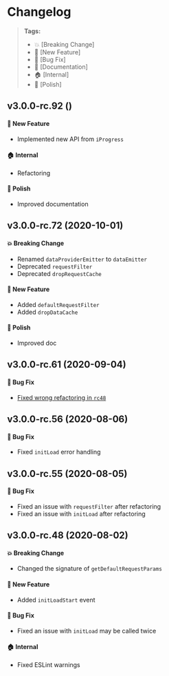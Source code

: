 Changelog
=========

> **Tags:**
> - :boom:       [Breaking Change]
> - :rocket:     [New Feature]
> - :bug:        [Bug Fix]
> - :memo:       [Documentation]
> - :house:      [Internal]
> - :nail_care:  [Polish]

## v3.0.0-rc.92 ()

#### :rocket: New Feature

* Implemented new API from `iProgress`

#### :house: Internal

* Refactoring

#### :nail_care: Polish

* Improved documentation

## v3.0.0-rc.72 (2020-10-01)

#### :boom: Breaking Change

* Renamed `dataProviderEmitter` to `dataEmitter`
* Deprecated `requestFilter`
* Deprecated `dropRequestCache`

#### :rocket: New Feature

* Added `defaultRequestFilter`
* Added `dropDataCache`

#### :nail_care: Polish

* Improved doc

## v3.0.0-rc.61 (2020-09-04)

#### :bug: Bug Fix

* [Fixed wrong refactoring in `rc48`](https://github.com/V4Fire/Client/pull/326)

## v3.0.0-rc.56 (2020-08-06)

#### :bug: Bug Fix

* Fixed `initLoad` error handling

## v3.0.0-rc.55 (2020-08-05)

#### :bug: Bug Fix

* Fixed an issue with `requestFilter` after refactoring
* Fixed an issue with `initLoad` after refactoring

## v3.0.0-rc.48 (2020-08-02)

#### :boom: Breaking Change

* Changed the signature of `getDefaultRequestParams`

#### :rocket: New Feature

* Added `initLoadStart` event

#### :bug: Bug Fix

* Fixed an issue with `initLoad` may be called twice

#### :house: Internal

* Fixed ESLint warnings
